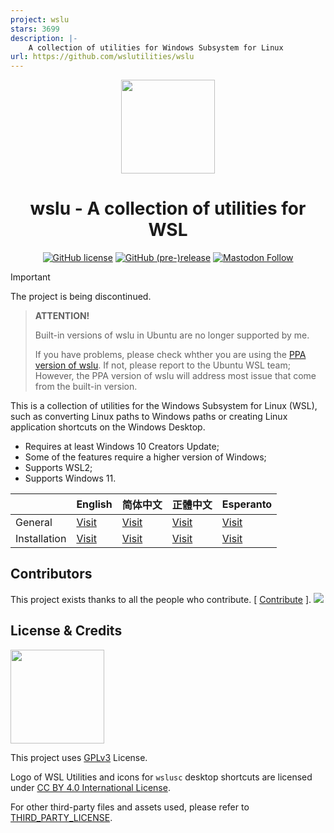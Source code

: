 ```yaml
---
project: wslu
stars: 3699
description: |-
    A collection of utilities for Windows Subsystem for Linux
url: https://github.com/wslutilities/wslu
---
```


<div align="center">

<img width="150" height="150" src="extras/icon.png">

# wslu - A collection of utilities for WSL

[![GitHub license](https://img.shields.io/github/license/wslutilities/wslu?style=flat-square&label=license&color=blue&logo=github)](https://github.com/wslutilities/wslu/blob/master/LICENSE)
[![GitHub (pre-)release](https://img.shields.io/github/v/release/wslutilities/wslu?include_prereleases&logo=github&style=flat-square)](https://github.com/wslutilities/wslu)
[![Mastodon Follow](https://img.shields.io/mastodon/follow/108802672885079993?color=6364FF&domain=https%3A%2F%2Ffosstodon.org&label=follow&logo=mastodon&logoColor=6364FF&style=flat-square)](https://fosstodon.org/@wslutilities)

</div>

> [!IMPORTANT]
> The project is being discontinued.

> **ATTENTION!**
>
> Built-in versions of wslu in Ubuntu are no longer supported by me.
>
> If you have problems, please check whther you are using the [PPA version of wslu](https://launchpad.net/~wslutilities/+archive/ubuntu/wslu). If not, please report to the Ubuntu WSL team; However, the PPA version of wslu will address most issue that come from the built-in version.

This is a collection of utilities for the Windows Subsystem for Linux (WSL), such as converting Linux paths to Windows paths or creating Linux application shortcuts on the Windows Desktop.

- Requires at least Windows 10 Creators Update;
- Some of the features require a higher version of Windows;
- Supports WSL2;
- Supports Windows 11.

|              | English                                          | 简体中文                                               | 正體中文                                               | Esperanto                                           |
| ------------ | ------------------------------------------------ | ------------------------------------------------------ | ------------------------------------------------------ | --------------------------------------------------- |
| General      | [Visit](https://wslutiliti.es/wslu/)             | [Visit](https://wslutiliti.es/wslu/zh-CN/)             | [Visit](https://wslutiliti.es/wslu/zh-TW/)             | [Visit](https://wslutiliti.es/wslu/eo/)             |
| Installation | [Visit](https://wslutiliti.es/wslu/install.html) | [Visit](https://wslutiliti.es/wslu/zh-CN/install.html) | [Visit](https://wslutiliti.es/wslu/zh-TW/install.html) | [Visit](https://wslutiliti.es/wslu/eo/install.html) |

## Contributors

This project exists thanks to all the people who contribute. [ [Contribute](CONTRIBUTING.md) ].
<img src="https://opencollective.com/wslu/contributors.svg?width=890&button=false" />

## License & Credits

<img width="150" src="https://www.gnu.org/graphics/gplv3-with-text-136x68.png">

This project uses [GPLv3](LICENSE) License.

Logo of WSL Utilities and icons for `wslusc` desktop shortcuts are licensed under [CC BY 4.0 International License](http://creativecommons.org/licenses/by/4.0/).

For other third-party files and assets used, please refer to [THIRD_PARTY_LICENSE](THIRD_PARTY_LICENSE).

